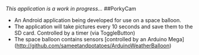 *This application is a work in progress...*
##PorkyCam

- An Android application being developed for use on a space balloon.
- The application will take pictures every 10 seconds and save them to the SD card. Controlled by a timer (via ToggleButton)
- The space balloon contains sensors [controlled by an Arduino Mega] (http://github.com/sameetandpotatoes/ArduinoWeatherBalloon)
